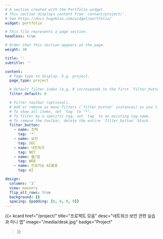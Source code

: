 ```yaml
---
# A section created with the Portfolio widget.
# This section displays content from `content/project/`.
# See https://docs.hugoblox.com/widget/portfolio/
widget: portfolio

# This file represents a page section.
headless: true

# Order that this section appears on the page.
weight: 30

title: ''
subtitle: ''

content:
  # Page type to display. E.g. project.
  page_type: project

  # Default filter index (e.g. 0 corresponds to the first `filter_button` instance below).
  filter_default: 0

  # Filter toolbar (optional).
  # Add or remove as many filters (`filter_button` instances) as you like.
  # To show all items, set `tag` to "*".
  # To filter by a specific tag, set `tag` to an existing tag name.
  # To remove the toolbar, delete the entire `filter_button` block.
  filter_button:
    - name: 전체
      tag: '*'
    - name: 보안
      tag: SEC
    - name: 네트워크
      tag: NET
    - name: 웹/앱
      tag: WEB
    - name: 인공지능 AI활용
      tag: AI

design:
  columns: '1'
  view: masonry
  flip_alt_rows: true
  background: {}
  spacing: {padding: [0, 0, 0, 0]}
---
```


{{< kcard 
  href="/project/" 
  title="프로젝트 모음" 
  desc="네트워크·보안 관련 실습과 미니 앱"
  image="/media/desk.jpg" 
  badge="Project"
>}}

<style>
/* Portfolio filter chips use Bootstrap nav-pills (.nav-link). Force our point colors on hover/active. */
.home-section .isotope-filters .nav-pills .nav-link {
  border-radius: 12px;
  transition: all .25s ease-in-out;
}

/* Hover state */
.home-section .isotope-filters .nav-pills .nav-link:hover,
.home-section .isotope-filters .nav-pills .nav-link:focus {
  color: #fff !important;
  background: linear-gradient(90deg, #3A86FF 0%, #06D6A0 100%) !important;
  box-shadow: 0 8px 20px rgba(58,134,255,0.35);
  transform: translateY(-2px);
}

/* Active (selected) state */
.home-section .isotope-filters .nav-pills .nav-link.active,
.home-section .isotope-filters .nav-pills .show > .nav-link {
  color: #fff !important;
  background: linear-gradient(90deg, #3A86FF 0%, #06D6A0 100%) !important;
  box-shadow: 0 8px 20px rgba(58,134,255,0.35);
}

/* Keep supporting .btn markup just in case (some themes render buttons) */
.home-section .isotope-filters .btn:hover,
.home-section .isotope-filters .btn:focus,
.home-section .isotope-filters .btn.active {
  color: #fff !important;
  background: linear-gradient(90deg, #3A86FF 0%, #06D6A0 100%) !important;
  border-color: #3A86FF !important;
  box-shadow: 0 8px 20px rgba(58,134,255,0.35);
  transform: translateY(-2px);
}

/* Dark mode contrast */
.dark .home-section .isotope-filters .nav-pills .nav-link:hover,
.dark .home-section .isotope-filters .nav-pills .nav-link:focus,
.dark .home-section .isotope-filters .nav-pills .nav-link.active,
.dark .home-section .isotope-filters .btn:hover,
.dark .home-section .isotope-filters .btn:focus,
.dark .home-section .isotope-filters .btn.active {
  color: #0D1B2A !important;
}
</style>


